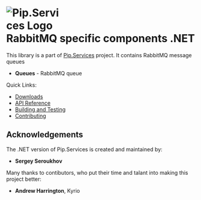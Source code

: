 # <img src="https://github.com/pip-services3/pip-services3/raw/master/design/Logo.png" alt="Pip.Services Logo" style="max-width:30%"> <br/> RabbitMQ specific components .NET

This library is a part of [Pip.Services](https://github.com/pip-services3/pip-services3) project.
It contains RabbitMQ message queues

- **Queues** - RabbitMQ queue

Quick Links:

* [Downloads](https://github.com/pip-services3-dotnet/pip-services3-rabbitmq-dotnet/blob/master/doc/Downloads.md)
* [API Reference](https://rawgit.com/pip-services3-dotnet/pip-services3-rabbitmq-dotnet/master/doc/api/index.html)
* [Building and Testing](https://github.com/pip-services3-dotnet/pip-services3-rabbitmq-dotnet/blob/master/doc/Development.md)
* [Contributing](https://github.com/pip-services3-dotnet/pip-services3-rabbitmq-dotnet/blob/master/doc/Development.md/#contrib)

## Acknowledgements

The .NET version of Pip.Services is created and maintained by:
- **Sergey Seroukhov**

Many thanks to contibutors, who put their time and talant into making this project better:
- **Andrew Harrington**, Kyrio
